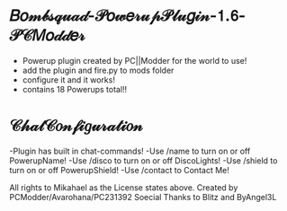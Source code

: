 # 𝐵𝑜𝓂𝒷𝓈𝓆𝓊𝒶𝒹-𝒫𝑜𝓌𝑒𝓇𝓊𝓅𝒫𝓁𝓊𝑔𝒾𝓃-𝟣.𝟨-𝒫𝒞𝑀𝑜𝒹𝒹𝑒𝓇

- Powerup plugin created by PC||Modder for the world to use!
- add the plugin and fire.py to mods folder
- configure it and it works!
- contains 18 Powerups total!!

# 𝒞𝒽𝒶𝓉𝒞𝑜𝓃𝒻𝒾𝑔𝓊𝓇𝒶𝓉𝒾𝑜𝓃

-Plugin has built in chat-commands!
-Use /name to turn on or off PowerupName!
-Use /disco to turn on or off DiscoLights!
-Use /shield to turn on or off PowerupShield!
-Use /contact to Contact Me!

All rights to Mikahael as the License states above.
Created by PCModder/Avarohana/PC231392
Soecial Thanks to Blitz and ByAngel3L
